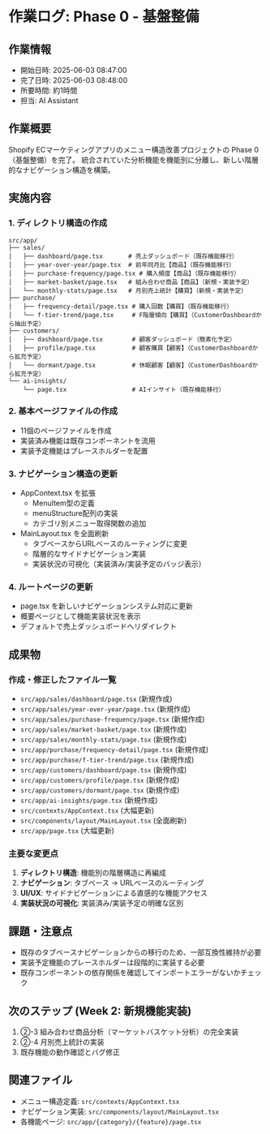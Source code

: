 # 作業ログ: Phase 0 - 基盤整備

## 作業情報
- 開始日時: 2025-06-03 08:47:00
- 完了日時: 2025-06-03 08:48:00
- 所要時間: 約1時間
- 担当: AI Assistant

## 作業概要
Shopify ECマーケティングアプリのメニュー構造改善プロジェクトの Phase 0（基盤整備）を完了。
統合されていた分析機能を機能別に分離し、新しい階層的なナビゲーション構造を構築。

## 実施内容

### 1. ディレクトリ構造の作成
```
src/app/
├── sales/
│   ├── dashboard/page.tsx       # 売上ダッシュボード（既存機能移行）
│   ├── year-over-year/page.tsx  # 前年同月比【商品】（既存機能移行）
│   ├── purchase-frequency/page.tsx # 購入頻度【商品】（既存機能移行）
│   ├── market-basket/page.tsx   # 組み合わせ商品【商品】（新規・実装予定）
│   └── monthly-stats/page.tsx   # 月別売上統計【購買】（新規・実装予定）
├── purchase/
│   ├── frequency-detail/page.tsx # 購入回数【購買】（既存機能移行）
│   └── f-tier-trend/page.tsx     # F階層傾向【購買】（CustomerDashboardから抽出予定）
├── customers/
│   ├── dashboard/page.tsx        # 顧客ダッシュボード（簡素化予定）
│   ├── profile/page.tsx          # 顧客購買【顧客】（CustomerDashboardから拡充予定）
│   └── dormant/page.tsx          # 休眠顧客【顧客】（CustomerDashboardから拡充予定）
└── ai-insights/
    └── page.tsx                  # AIインサイト（既存機能移行）
```

### 2. 基本ページファイルの作成
- 11個のページファイルを作成
- 実装済み機能は既存コンポーネントを流用
- 実装予定機能はプレースホルダーを配置

### 3. ナビゲーション構造の更新
- AppContext.tsx を拡張
  - MenuItem型の定義
  - menuStructure配列の実装
  - カテゴリ別メニュー取得関数の追加
- MainLayout.tsx を全面刷新
  - タブベースからURLベースのルーティングに変更
  - 階層的なサイドナビゲーション実装
  - 実装状況の可視化（実装済み/実装予定のバッジ表示）

### 4. ルートページの更新
- page.tsx を新しいナビゲーションシステム対応に更新
- 概要ページとして機能実装状況を表示
- デフォルトで売上ダッシュボードへリダイレクト

## 成果物

### 作成・修正したファイル一覧
- `src/app/sales/dashboard/page.tsx` (新規作成)
- `src/app/sales/year-over-year/page.tsx` (新規作成)
- `src/app/sales/purchase-frequency/page.tsx` (新規作成)
- `src/app/sales/market-basket/page.tsx` (新規作成)
- `src/app/sales/monthly-stats/page.tsx` (新規作成)
- `src/app/purchase/frequency-detail/page.tsx` (新規作成)
- `src/app/purchase/f-tier-trend/page.tsx` (新規作成)
- `src/app/customers/dashboard/page.tsx` (新規作成)
- `src/app/customers/profile/page.tsx` (新規作成)
- `src/app/customers/dormant/page.tsx` (新規作成)
- `src/app/ai-insights/page.tsx` (新規作成)
- `src/contexts/AppContext.tsx` (大幅更新)
- `src/components/layout/MainLayout.tsx` (全面刷新)
- `src/app/page.tsx` (大幅更新)

### 主要な変更点
1. **ディレクトリ構造**: 機能別の階層構造に再編成
2. **ナビゲーション**: タブベース → URLベースのルーティング
3. **UI/UX**: サイドナビゲーションによる直感的な機能アクセス
4. **実装状況の可視化**: 実装済み/実装予定の明確な区別

## 課題・注意点
- 既存のタブベースナビゲーションからの移行のため、一部互換性維持が必要
- 実装予定機能のプレースホルダーは段階的に実装する必要
- 既存コンポーネントの依存関係を確認してインポートエラーがないかチェック

## 次のステップ (Week 2: 新規機能実装)
1. ②-3 組み合わせ商品分析（マーケットバスケット分析）の完全実装
2. ②-4 月別売上統計の実装
3. 既存機能の動作確認とバグ修正

## 関連ファイル
- メニュー構造定義: `src/contexts/AppContext.tsx`
- ナビゲーション実装: `src/components/layout/MainLayout.tsx`
- 各機能ページ: `src/app/{category}/{feature}/page.tsx` 